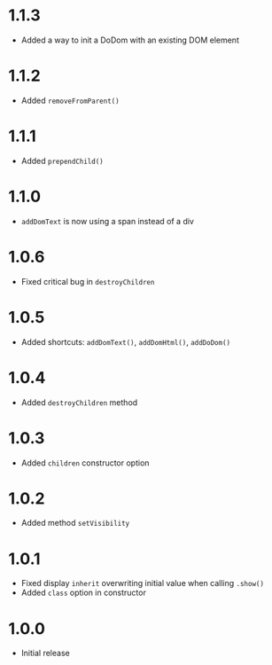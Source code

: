 # 1.1.3
- Added a way to init a DoDom with an existing DOM element

# 1.1.2
- Added `removeFromParent()`

# 1.1.1
- Added `prependChild()`

# 1.1.0
- `addDomText` is now using a span instead of a div

# 1.0.6
- Fixed critical bug in `destroyChildren`

# 1.0.5
- Added shortcuts: `addDomText()`, `addDomHtml()`, `addDoDom()`

# 1.0.4
- Added `destroyChildren` method

# 1.0.3
- Added `children` constructor option

# 1.0.2
- Added method `setVisibility`

# 1.0.1
- Fixed display `inherit` overwriting initial value when calling `.show()`
- Added `class` option in constructor

# 1.0.0
- Initial release
